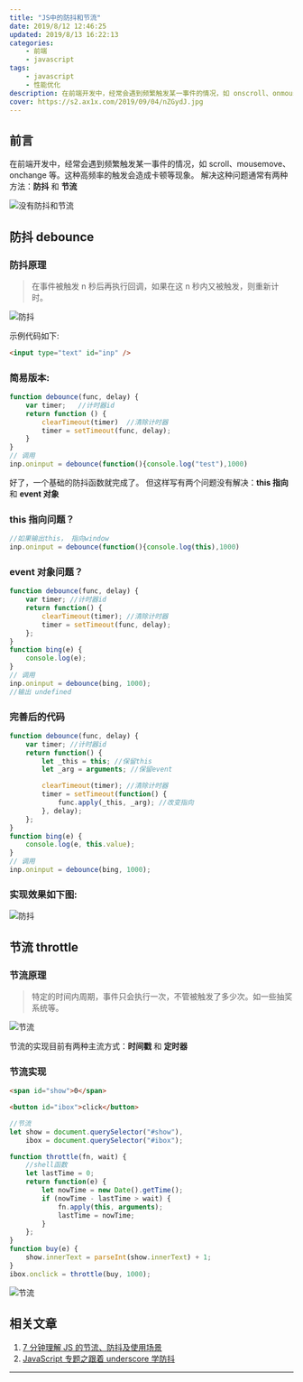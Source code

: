 ```yaml
---
title: "JS中的防抖和节流"
date: 2019/8/12 12:46:25
updated: 2019/8/13 16:22:13
categories:
    - 前端
    - javascript
tags:
    - javascript
    - 性能优化
description: 在前端开发中，经常会遇到频繁触发某一事件的情况，如 onscroll、onmousemove、onchange等。这种高频率的触发会造成卡顿等现象。节流和防抖就是用来解决这种问题的。
cover: https://s2.ax1x.com/2019/09/04/nZGydJ.jpg
---
```


## 前言

在前端开发中，经常会遇到频繁触发某一事件的情况，如 scroll、mousemove、onchange 等。这种高频率的触发会造成卡顿等现象。
解决这种问题通常有两种方法：**防抖** 和 **节流**

![没有防抖和节流](https://s2.ax1x.com/2019/09/04/nZsn0I.gif)

## 防抖 debounce

### 防抖原理

> 在事件被触发 n 秒后再执行回调，如果在这 n 秒内又被触发，则重新计时。

![防抖](https://s2.ax1x.com/2019/09/04/nZJyX8.png)

示例代码如下:

```html
<input type="text" id="inp" />
```

### 简易版本:

```javascript
function debounce(func, delay) {
    var timer;   //计时器id
    return function () {
        clearTimeout(timer)  //清除计时器
        timer = setTimeout(func, delay);
    }
}
// 调用
inp.oninput = debounce(function(){console.log("test"),1000)
```

好了，一个基础的防抖函数就完成了。
但这样写有两个问题没有解决：**this 指向** 和 **event 对象**

### this 指向问题？

```javascript
//如果输出this， 指向window
inp.oninput = debounce(function(){console.log(this),1000)
```

### event 对象问题？

```javascript
function debounce(func, delay) {
    var timer; //计时器id
    return function() {
        clearTimeout(timer); //清除计时器
        timer = setTimeout(func, delay);
    };
}
function bing(e) {
    console.log(e);
}
// 调用
inp.oninput = debounce(bing, 1000);
//输出 undefined
```

### 完善后的代码

```javascript
function debounce(func, delay) {
    var timer; //计时器id
    return function() {
        let _this = this; //保留this
        let _arg = arguments; //保留event

        clearTimeout(timer); //清除计时器
        timer = setTimeout(function() {
            func.apply(_this, _arg); //改变指向
        }, delay);
    };
}
function bing(e) {
    console.log(e, this.value);
}
// 调用
inp.oninput = debounce(bing, 1000);
```

### 实现效果如下图:

![防抖](https://s2.ax1x.com/2019/09/04/nZsxC8.gif)

## 节流 throttle

### 节流原理

> 特定的时间内周期，事件只会执行一次，不管被触发了多少次。如一些抽奖系统等。

![节流](https://s2.ax1x.com/2019/09/04/nZDyPU.png)

节流的实现目前有两种主流方式：**时间戳** 和 **定时器**

### 节流实现

```html
<span id="show">0</span>

<button id="ibox">click</button>
```

```javascript
//节流
let show = document.querySelector("#show"),
    ibox = document.querySelector("#ibox");

function throttle(fn, wait) {
    //shell函数
    let lastTime = 0;
    return function(e) {
        let nowTime = new Date().getTime();
        if (nowTime - lastTime > wait) {
            fn.apply(this, arguments);
            lastTime = nowTime;
        }
    };
}
function buy(e) {
    show.innerText = parseInt(show.innerText) + 1;
}
ibox.onclick = throttle(buy, 1000);
```

![节流](https://s2.ax1x.com/2019/09/04/nZyPDs.gif)

## 相关文章

1. [7 分钟理解 JS 的节流、防抖及使用场景](https://juejin.im/post/5b8de829f265da43623c4261)
2. [JavaScript 专题之跟着 underscore 学防抖](https://juejin.im/post/5931561fa22b9d0058c5b87d)

---
